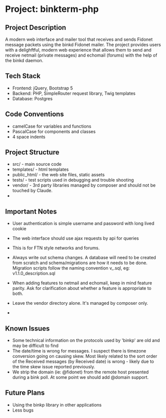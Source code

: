 # Project: binkterm-php

## Project Description

A modern web interface and mailer tool that receives and sends Fidonet message packets using the binkd Fidonet mailer.  The project
provides users with a delighftful, modern web experience that allows them to send and receive netmail (private messages) and echomail (forums) with the help of the binkd daemon.

## Tech Stack

 - Frontend: jQuery, Bootstrap 5
 - Backend: PHP, SimpleRouter request library, Twig templates
 - Database: Postgres
 

## Code Conventions

 - camelCase for variables and functions
 - PascalCase for components and classes
 - 4 space indents

## Project Structure

 - src/ - main source code
 - templates/ - html templates
 - public_html/ - the web site files, static assets
 - tests/ - test scripts used in debugging and trouble shooting
 - vendor/ - 3rd party libraries managed by composer and should not be touched by Claude.
 - 
## Important Notes
 - User authentication is simple username and password with long lived cookie
 - The web interface should use ajax requests by api for queries
 - This is for FTN style networks and forums.  
 - Always write out schema changes. A database will need to be created from scratch and schema/migrations are how it needs to be done. Migration scripts follow the naming convention v<VERSION>_<description>.sql, eg: v1.1.0_description.sql
 - When adding features to netmail and echomail, keep in mind feature parity.  Ask for clarification about whether a feature is appropriate to both. 
 - Leave the vendor directory alone. It's managed by composer only.

   
 - 
## Known Issues
 - Some technical information on the protocols used by 'binkp' are old and may be difficult to find
 - The date/time is wrong for messages.  I suspect there is timezone conversion going on causing skew.  Most likely related to the sort order of the Received messages (by Received date) is wrong - likely due to the time skew issue reported previously.
 - We strip the domain (ie: @fidonet) from the remote host presented during a bink poll.  At some point we should add @domain support.

## Future Plans
 - Using the binkp library in other applications
 - Less bugs
  
  
